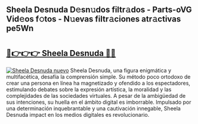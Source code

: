 ## Sheela Desnuda D𝚎sn𝚞dos filtr𝚊dos - Parts-oVG Vid𝚎os f𝚘tos - N𝚞evas filtr𝚊ciones atr𝚊ctivas pe5Wn

# <h2><a href="http://mb13msk.tromn.icu/?c=Sheela+Desnuda">🔗👉👉👉 Sheela Desnuda 🔗🔗</a></h2>

[![Sheela Desnuda nuevo](https://i.imgur.com/pEAQMta.gif)](http://mb13msk.tromn.icu/?c=Sheela+Desnuda)
Sheela Desnuda, una figura enigmática y multifacética, desafía la comprensión simple. Su método poco ortodoxo de crear una persona en línea ha magnetizado y ofendido a los espectadores, estimulando debates sobre la expresión artística, la moralidad y las complejidades de las sociedades virtuales. A pesar de la ambigüedad de sus intenciones, su huella en el ámbito digital es imborrable. Impulsado por una determinación inquebrantable y una cautivación innegable, Sheela Desnuda impact en los medios digitales es revolucionario.
